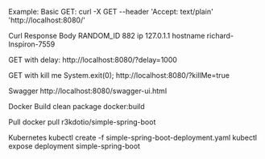 

Example:
Basic GET:
curl -X GET --header 'Accept: text/plain' 'http://localhost:8080/'

Curl Response Body
RANDOM_ID 882 ip 127.0.1.1 hostname richard-Inspiron-7559

GET with delay:
http://localhost:8080/?delay=1000

GET with kill me System.exit(0);
http://localhost:8080/?killMe=true

Swagger
http://localhost:8080/swagger-ui.html

Docker
Build
clean package docker:build

Pull
docker pull r3kdotio/simple-spring-boot

Kubernetes
kubectl create -f simple-spring-boot-deployment.yaml
kubectl expose deployment simple-spring-boot

